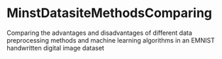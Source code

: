 # MinstDatasiteMethodsComparing
Comparing the advantages and disadvantages of different data preprocessing methods and machine learning algorithms in an EMNIST handwritten digital image dataset
